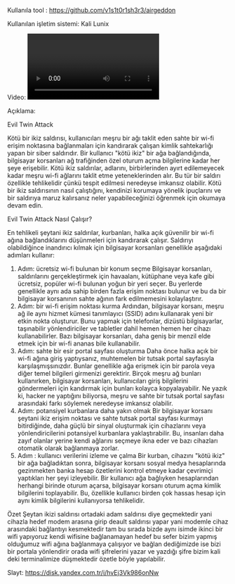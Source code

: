 Kullanıla tool : https://github.com/v1s1t0r1sh3r3/airgeddon

Kullanılan işletim sistemi: Kali Lunix

Video: <video> https://www.youtube.com/watch?v=Lh2iFTVQHoI </video>

Açıklama:

Evil Twin Attack

Kötü bir ikiz saldırısı, kullanıcıları meşru bir ağı taklit eden sahte bir wi-fi erişim noktasına bağlanmaları için kandırarak çalışan kimlik sahtekarlığı yapan bir siber saldırıdır. Bir kullanıcı "kötü ikiz" bir ağa bağlandığında, bilgisayar korsanları ağ trafiğinden özel oturum açma bilgilerine kadar her şeye erişebilir.
Kötü ikiz saldırılar, adlarını, birbirlerinden ayırt edilemeyecek kadar meşru wi-fi ağlarını taklit etme yeteneklerinden alır. Bu tür bir saldırı özellikle tehlikelidir çünkü tespit edilmesi neredeyse imkansız olabilir.
Kötü bir ikiz saldırısının nasıl çalıştığını, kendinizi korumaya yönelik ipuçlarını ve bir saldırıya maruz kalırsanız neler yapabileceğinizi öğrenmek için okumaya devam edin.

Evil Twin Attack Nasıl Çalışır?

En tehlikeli şeytani ikiz saldırılar, kurbanları, halka açık güvenilir bir wi-fi ağına bağlandıklarını düşünmeleri için kandırarak çalışır. Saldırıyı olabildiğince inandırıcı kılmak için bilgisayar korsanları genellikle aşağıdaki adımları kullanır:
1. Adım: ücretsiz wi-fi bulunan bir konum seçme
Bilgisayar korsanları, saldırılarını gerçekleştirmek için havaalanı, kütüphane veya kafe gibi ücretsiz, popüler wi-fi bulunan yoğun bir yeri seçer. Bu yerlerde genellikle aynı ada sahip birden fazla erişim noktası bulunur ve bu da bir bilgisayar korsanının sahte ağının fark edilmemesini kolaylaştırır.
2. Adım: bir wi-fi erişim noktası kurma
Ardından, bilgisayar korsanı, meşru ağ ile aynı hizmet kümesi tanımlayıcı (SSID) adını kullanarak yeni bir etkin nokta oluşturur. Bunu yapmak için telefonlar, dizüstü bilgisayarlar, taşınabilir yönlendiriciler ve tabletler dahil hemen hemen her cihazı kullanabilirler. Bazı bilgisayar korsanları, daha geniş bir menzil elde etmek için bir wi-fi ananas bile kullanabilir.
3. Adım: sahte bir esir portal sayfası oluşturma
Daha önce halka açık bir wi-fi ağına giriş yaptıysanız, muhtemelen bir tutsak portal sayfasıyla karşılaşmışsınızdır. Bunlar genellikle ağa erişmek için bir parola veya diğer temel bilgileri girmenizi gerektirir. Birçok meşru ağ bunları kullanırken, bilgisayar korsanları, kullanıcıları giriş bilgilerini göndermeleri için kandırmak için bunları kolayca kopyalayabilir. Ne yazık ki, hacker ne yaptığını biliyorsa, meşru ve sahte bir tutsak portal sayfası arasındaki farkı söylemek neredeyse imkansız olabilir.
4. Adım: potansiyel kurbanlara daha yakın olmak
Bir bilgisayar korsanı şeytani ikiz erişim noktası ve sahte tutsak portal sayfası kurmayı bitirdiğinde, daha güçlü bir sinyal oluşturmak için cihazlarını veya yönlendiricilerini potansiyel kurbanlara yaklaştırabilir. Bu, insanları daha zayıf olanlar yerine kendi ağlarını seçmeye ikna eder ve bazı cihazları otomatik olarak bağlanmaya zorlar.
5. Adım : kullanıcı verilerini izleme ve çalma
Bir kurban, cihazını "kötü ikiz" bir ağa bağladıktan sonra, bilgisayar korsanı sosyal medya hesaplarında gezinmekten banka hesap özetlerini kontrol etmeye kadar çevrimiçi yaptıkları her şeyi izleyebilir. Bir kullanıcı ağa bağlıyken hesaplarından herhangi birinde oturum açarsa, bilgisayar korsanı oturum açma kimlik bilgilerini toplayabilir. Bu, özellikle kullanıcı birden çok hassas hesap için aynı kimlik bilgilerini kullanıyorsa tehlikelidir.

Özet
Şeytan ikizi saldırısı ortadaki adam saldırısı diye geçmektedir yani cihazla hedef modem arasına girip deault saldırısı yapar yani modemle cihaz arasındaki bağlantıyı kesmektedir tam bu sırada bizde aynı isimde ikinci bir wifi yapıyoruz kendi wifisine bağlanamayan hedef bu sefer bizim yapmış olduğumuz wifi ağına bağlanmaya çalışıyor ve bağlan dediğimizde ise bizi bir portala yönlendirir orada wifi şifrelerini yazar ve yazdığı şifre bizim kali deki terminalimize düşmektedir özetle böyle yapılabilir. 

Slayt: https://disk.yandex.com.tr/i/hvEj3Vk986onNw

